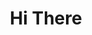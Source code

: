 ---
title: "Hi There"
blurb: "Welcome to your new Hugo site."
section:
    heading: "A Subsection"
    text: "You can put even more content in here."
---